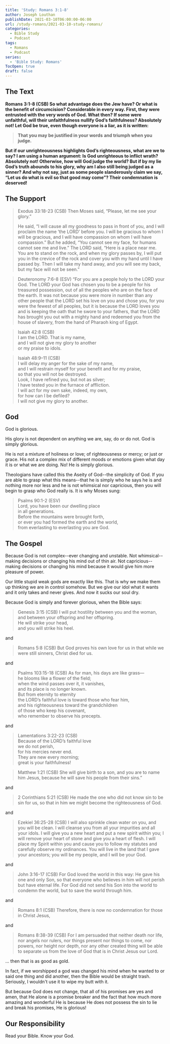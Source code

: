 ```yaml
---
title: 'Study: Romans 3:1-8'
author: Joseph Louthan
publishDate: 2021-03-10T06:00:00-06:00
url: /study-romans/2021-03-10-study-romans/
categories:
  - Bible Study
  - Podcast
tags:
  - Romans
  - Podcast
series:
  - 'Bible Study: Romans'
TocOpen: true
draft: false
---
```

## The Text

**Romans 3:1-8 (CSB) So what advantage does the Jew have? Or what is the benefit of circumcision? Considerable in every way. First, they were entrusted with the very words of God. What then? If some were unfaithful, will their unfaithfulness nullify God’s faithfulness? Absolutely not! Let God be true, even though everyone is a liar, as it is written:**

> **That you may be justified in your words**
> **and triumph when you judge.**

**But if our unrighteousness highlights God’s righteousness, what are we to say? I am using a human argument: Is God unrighteous to inflict wrath? Absolutely not! Otherwise, how will God judge the world? But if by my lie God’s truth abounds to his glory, why am I also still being judged as a sinner? And why not say, just as some people slanderously claim we say, “Let us do what is evil so that good may come”? Their condemnation is deserved!**

## The Support

> Exodus 33:18-23 (CSB) Then Moses said, “Please, let me see your glory.”
>
> He said, “I will cause all my goodness to pass in front of you, and I will proclaim the name ‘the LORD’ before you. I will be gracious to whom I will be gracious, and I will have compassion on whom I will have compassion.” But he added, “You cannot see my face, for humans cannot see me and live.” The LORD said, “Here is a place near me. You are to stand on the rock, and when my glory passes by, I will put you in the crevice of the rock and cover you with my hand until I have passed by. Then I will take my hand away, and you will see my back, but my face will not be seen.”

> Deuteronomy 7:6-8 (ESV) “For you are a people holy to the LORD your God. The LORD your God has chosen you to be a people for his treasured possession, out of all the peoples who are on the face of the earth. It was not because you were more in number than any other people that the LORD set his love on you and chose you, for you were the fewest of all peoples, but it is because the LORD loves you and is keeping the oath that he swore to your fathers, that the LORD has brought you out with a mighty hand and redeemed you from the house of slavery, from the hand of Pharaoh king of Egypt.

> Isaiah 42:8 (CSB)  
> I am the LORD. That is my name,  
> and I will not give my glory to another  
> or my praise to idols.  
  
> Isaiah 48:9–11 (CSB)  
> I will delay my anger for the sake of my name,   
> and I will restrain myself for your benefit and for my praise,   
> so that you will not be destroyed.   
> Look, I have refined you, but not as silver;   
> I have tested you in the furnace of affliction.   
> I will act for my own sake, indeed, my own,   
> for how can I be defiled?   
> I will not give my glory to another.  

## God

God is glorious.

His glory is not dependent on anything we are, say, do or do not. God is simply glorious.

He is not a mixture of holiness or love; of righteousness or mercy; or just or grace.  His not a complex mix of different moods or emotions given what day it is or what we are doing. No! He is simply glorious.

Theologians have called this the Aseity of God--the simplicity of God. If you are able to grasp what this means--that he is simply who he says he is and nothing more nor less and he is not whimsical nor capricious, then you will begin to grasp who God really is. It is why Moses sung:

> Psalms 90:1-2 (ESV)  
> Lord, you have been our dwelling place  
> in all generations.  
> Before the mountains were brought forth,  
> or ever you had formed the earth and the world,  
> from everlasting to everlasting you are God.  

## The Gospel

Because God is not complex--ever changing and unstable. Not whimsical--making decisions or changing his mind out of thin air. Not capricious--making decisions or changing his mind because it would give him more pleasure of power.

Our little stupid weak gods are exactly like this. That is why we make them up thinking we are in control somehow. But we give our idol what it wants and it only takes and never gives. And now it sucks our soul dry.

Because God is simply and forever glorious, when the Bible says:

> Genesis 3:15 (CSB) I will put hostility between you and the woman,  
> and between your offspring and her offspring.  
> He will strike your head,  
> and you will strike his heel.  

and

> Romans 5:8 (CSB) But God proves his own love for us in that while we were still sinners, Christ died for us.

and

> Psalms 103:15-18 (CSB) As for man, his days are like grass—  
> he blooms like a flower of the field;  
> when the wind passes over it, it vanishes,  
> and its place is no longer known.  
> But from eternity to eternity  
> the LORD’s faithful love is toward those who fear him,  
> and his righteousness toward the grandchildren  
> of those who keep his covenant,  
> who remember to observe his precepts.  

and

> Lamentations 3:22-23 (CSB)  
> Because of the LORD’s faithful love  
> we do not perish,  
> for his mercies never end.  
> They are new every morning;  
> great is your faithfulness!  

> Matthew 1:21 (CSB) She will give birth to a son, and you are to name him Jesus, because he will save his people from their sins.”

and

> 2 Corinthians 5:21 (CSB) He made the one who did not know sin to be sin for us, so that in him we might become the righteousness of God.

and

> Ezekiel 36:25-28 (CSB) I will also sprinkle clean water on you, and you will be clean. I will cleanse you from all your impurities and all your idols. I will give you a new heart and put a new spirit within you; I will remove your heart of stone and give you a heart of flesh. I will place my Spirit within you and cause you to follow my statutes and carefully observe my ordinances. You will live in the land that I gave your ancestors; you will be my people, and I will be your God.

and

> John 3:16-17 (CSB) For God loved the world in this way: He gave his one and only Son, so that everyone who believes in him will not perish but have eternal life. For God did not send his Son into the world to condemn the world, but to save the world through him.

and

> Romans 8:1 (CSB) Therefore, there is now no condemnation for those in Christ Jesus,

and

> Romans 8:38-39 (CSB) For I am persuaded that neither death nor life, nor angels nor rulers, nor things present nor things to come, nor powers, nor height nor depth, nor any other created thing will be able to separate us from the love of God that is in Christ Jesus our Lord.

... then that is as good as gold.

In fact, if we worshipped a god was changed his mind when he wanted to or said one thing and did another, then the Bible would be straight trash.  Seriously, I wouldn't use it to wipe my butt with it.

But because God does not change, that all of his promises are yes and amen, that He alone is a promise breaker and the fact that how much more amazing and wonderful He is because He does not possess the sin to lie and break his promises, He is glorious!

## Our Responsibility

Read your Bible. Know your God.